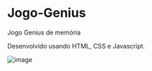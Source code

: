# Jogo-Genius
Jogo Genius de memória

Desenvolvido usando HTML, CSS e Javascript.

![image](https://user-images.githubusercontent.com/51932176/136830839-1f119aca-2307-4be1-a944-5b025ce93f5c.png)

